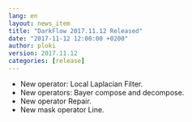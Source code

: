 ```yaml
---
lang: en
layout: news_item
title: "DarkFlow 2017.11.12 Released"
date: "2017-11-12 12:00:00 +0200"
author: ploki
version: 2017.11.12
categories: [release]
---
```


* New operator: Local Laplacian Filter.
* New operators: Bayer compose and decompose.
* New operator Repair.
* New mask operator Line.
